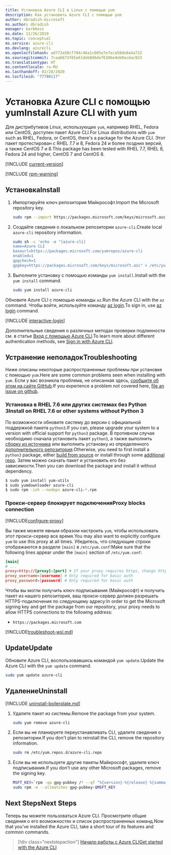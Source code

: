 ```yaml
---
title: Установка Azure CLI в Linux с помощью yum
description: Как установить Azure CLI с помощью yum
author: dbradish-microsoft
ms.author: dbradish
manager: barbkess
ms.date: 11/26/2019
ms.topic: conceptual
ms.service: azure-cli
ms.devlang: azurecli
ms.openlocfilehash: ad773a58cf784c46a1c605e7e7eca58de8a4a722
ms.sourcegitcommit: 7caa6673f65e61deb8d6def6386e4eb9acdac923
ms.translationtype: HT
ms.contentlocale: ru-RU
ms.lasthandoff: 02/28/2020
ms.locfileid: "77780117"
---
```

# <a name="install-azure-cli-with-yum"></a><span data-ttu-id="aea6d-103">Установка Azure CLI с помощью yum</span><span class="sxs-lookup"><span data-stu-id="aea6d-103">Install Azure CLI with yum</span></span>

<span data-ttu-id="aea6d-104">Для дистрибутивов Linux, использующих `yum`, например RHEL, Fedora или CentOS, доступен пакет Azure CLI.</span><span class="sxs-lookup"><span data-stu-id="aea6d-104">For Linux distributions with `yum` such as RHEL, Fedora, or CentOS, there's a package for the Azure CLI.</span></span> <span data-ttu-id="aea6d-105">Этот пакет протестирован с RHEL 7.7 и 8, Fedora 24 и более поздних версий, а также CentOS 7 и 8.</span><span class="sxs-lookup"><span data-stu-id="aea6d-105">This package has been tested with RHEL 7.7, RHEL 8, Fedora 24 and higher, CentOS 7 and CentOS 8.</span></span>

[!INCLUDE [current-version](includes/current-version.md)]

[!INCLUDE [rpm-warning](includes/rpm-warning.md)]

## <a name="install"></a><span data-ttu-id="aea6d-106">Установка</span><span class="sxs-lookup"><span data-stu-id="aea6d-106">Install</span></span>

1. <span data-ttu-id="aea6d-107">Импортируйте ключ репозитория Майкрософт.</span><span class="sxs-lookup"><span data-stu-id="aea6d-107">Import the Microsoft repository key.</span></span>

   ```bash
   sudo rpm --import https://packages.microsoft.com/keys/microsoft.asc
   ```

2. <span data-ttu-id="aea6d-108">Создайте сведения о локальном репозитории `azure-cli`.</span><span class="sxs-lookup"><span data-stu-id="aea6d-108">Create local `azure-cli` repository information.</span></span>

   ```bash
   sudo sh -c 'echo -e "[azure-cli]
   name=Azure CLI
   baseurl=https://packages.microsoft.com/yumrepos/azure-cli
   enabled=1
   gpgcheck=1
   gpgkey=https://packages.microsoft.com/keys/microsoft.asc" > /etc/yum.repos.d/azure-cli.repo'
   ```

3. <span data-ttu-id="aea6d-109">Выполните установку с помощью команды `yum install`.</span><span class="sxs-lookup"><span data-stu-id="aea6d-109">Install with the `yum install` command.</span></span>

   ```bash
   sudo yum install azure-cli
   ```

<span data-ttu-id="aea6d-110">Обновите Azure CLI с помощью команды `az`.</span><span class="sxs-lookup"><span data-stu-id="aea6d-110">Run the Azure CLI with the `az` command.</span></span> <span data-ttu-id="aea6d-111">Чтобы войти, используйте команду [az login](/cli/azure/reference-index#az-login).</span><span class="sxs-lookup"><span data-stu-id="aea6d-111">To sign in, use [az login](/cli/azure/reference-index#az-login) command.</span></span>

[!INCLUDE [interactive-login](includes/interactive-login.md)]

<span data-ttu-id="aea6d-112">Дополнительные сведения о различных методах проверки подлинности см. в статье [Вход с помощью Azure CLI](authenticate-azure-cli.md).</span><span class="sxs-lookup"><span data-stu-id="aea6d-112">To learn more about different authentication methods, see [Sign in with Azure CLI](authenticate-azure-cli.md).</span></span>

## <a name="troubleshooting"></a><span data-ttu-id="aea6d-113">Устранение неполадок</span><span class="sxs-lookup"><span data-stu-id="aea6d-113">Troubleshooting</span></span>

<span data-ttu-id="aea6d-114">Ниже описаны некоторые распространенные проблемы при установке с помощью `yum`.</span><span class="sxs-lookup"><span data-stu-id="aea6d-114">Here are some common problems seen when installing with `yum`.</span></span> <span data-ttu-id="aea6d-115">Если у вас возникла проблема, не описанная здесь, [сообщите об этом на сайте GitHub](https://github.com/Azure/azure-cli/issues).</span><span class="sxs-lookup"><span data-stu-id="aea6d-115">If you experience a problem not covered here, [file an issue on github](https://github.com/Azure/azure-cli/issues).</span></span>

### <a name="install-on-rhel-76-or-other-systems-without-python-3"></a><span data-ttu-id="aea6d-116">Установка в RHEL 7.6 или других системах без Python 3</span><span class="sxs-lookup"><span data-stu-id="aea6d-116">Install on RHEL 7.6 or other systems without Python 3</span></span>

<span data-ttu-id="aea6d-117">По возможности обновите систему до версии с официальной поддержкой пакета `python3`.</span><span class="sxs-lookup"><span data-stu-id="aea6d-117">If you can, please upgrade your system to a version with official support for `python3` package.</span></span> <span data-ttu-id="aea6d-118">В противном случае необходимо сначала установить пакет `python3`, а также выполнить [сборку из источника](https://github.com/linux-on-ibm-z/docs/wiki/Building-Python-3.6.x) или выполнить установку из определенного [дополнительного репозитория](https://developers.redhat.com/blog/2018/08/13/install-python3-rhel/).</span><span class="sxs-lookup"><span data-stu-id="aea6d-118">Otherwise, you need to first install a `python3` package, either [build from source](https://github.com/linux-on-ibm-z/docs/wiki/Building-Python-3.6.x) or install through some [additional repo](https://developers.redhat.com/blog/2018/08/13/install-python3-rhel/).</span></span> <span data-ttu-id="aea6d-119">Затем можно скачать пакет и установить его без зависимости.</span><span class="sxs-lookup"><span data-stu-id="aea6d-119">Then you can download the package and install it without dependency.</span></span>
```bash
$ sudo yum install yum-utils
$ sudo yumdownloader azure-cli
$ sudo rpm -ivh --nodeps azure-cli-*.rpm
```

### <a name="proxy-blocks-connection"></a><span data-ttu-id="aea6d-120">Прокси-сервер блокирует подключения</span><span class="sxs-lookup"><span data-stu-id="aea6d-120">Proxy blocks connection</span></span>

[!INCLUDE[configure-proxy](includes/configure-proxy.md)]

<span data-ttu-id="aea6d-121">Вы также можете явным образом настроить `yum`, чтобы использовать этот прокси-сервер все время.</span><span class="sxs-lookup"><span data-stu-id="aea6d-121">You may also want to explicitly configure `yum` to use this proxy at all times.</span></span> <span data-ttu-id="aea6d-122">Убедитесь, что следующие строки отображаются в разделе `[main]` в `/etc/yum.conf`:</span><span class="sxs-lookup"><span data-stu-id="aea6d-122">Make sure that the following lines appear under the `[main]` section of `/etc/yum.conf`:</span></span>

```yum.conf
[main]
# ...
proxy=http://[proxy]:[port] # If your proxy requires https, change http->https
proxy_username=[username] # Only required for basic auth
proxy_password=[password] # Only required for basic auth
```

<span data-ttu-id="aea6d-123">Чтобы вы могли получить ключ подписывания (Майкрософт) и получить пакет из нашего репозитория, ваш прокси-сервер должен разрешать HTTPS-подключения по следующему адресу:</span><span class="sxs-lookup"><span data-stu-id="aea6d-123">In order to get the Microsoft signing key and get the package from our repository, your proxy needs to allow HTTPS connections to the following address:</span></span>

* `https://packages.microsoft.com`

[!INCLUDE[troubleshoot-wsl.md](includes/troubleshoot-wsl.md)]

## <a name="update"></a><span data-ttu-id="aea6d-124">Update</span><span class="sxs-lookup"><span data-stu-id="aea6d-124">Update</span></span>

<span data-ttu-id="aea6d-125">Обновите Azure CLI, воспользовавшись командой `yum update`.</span><span class="sxs-lookup"><span data-stu-id="aea6d-125">Update the Azure CLI with the `yum update` command.</span></span>

```bash
sudo yum update azure-cli
```

## <a name="uninstall"></a><span data-ttu-id="aea6d-126">Удаление</span><span class="sxs-lookup"><span data-stu-id="aea6d-126">Uninstall</span></span>

[!INCLUDE [uninstall-boilerplate.md](includes/uninstall-boilerplate.md)]

1. <span data-ttu-id="aea6d-127">Удалите пакет из системы.</span><span class="sxs-lookup"><span data-stu-id="aea6d-127">Remove the package from your system.</span></span>

   ```bash
   sudo yum remove azure-cli
   ```

2. <span data-ttu-id="aea6d-128">Если вы не планируете переустанавливать CLI, удалите сведения о репозитории.</span><span class="sxs-lookup"><span data-stu-id="aea6d-128">If you don't plan to reinstall the CLI, remove the repository information.</span></span>

   ```bash
   sudo rm /etc/yum.repos.d/azure-cli.repo
   ```

3. <span data-ttu-id="aea6d-129">Если вы не используете другие пакеты Майкрософт, удалите ключ подписывания.</span><span class="sxs-lookup"><span data-stu-id="aea6d-129">If you don't use any other Microsoft packages, remove the signing key.</span></span>

   ```bash
   MSFT_KEY=`rpm -qa gpg-pubkey /* --qf "%{version}-%{release} %{summary}\n" | grep Microsoft | awk '{print $1}'`
   sudo rpm -e --allmatches gpg-pubkey-$MSFT_KEY
   ```

## <a name="next-steps"></a><span data-ttu-id="aea6d-130">Next Steps</span><span class="sxs-lookup"><span data-stu-id="aea6d-130">Next Steps</span></span>

<span data-ttu-id="aea6d-131">Теперь вы можете пользоваться Azure CLI. Просмотрите общие сведения о его возможностях и список распространенных команд.</span><span class="sxs-lookup"><span data-stu-id="aea6d-131">Now that you've installed the Azure CLI, take a short tour of its features and common commands.</span></span>

> [!div class="nextstepaction"]
> [<span data-ttu-id="aea6d-132">Начало работы с Azure CLI</span><span class="sxs-lookup"><span data-stu-id="aea6d-132">Get started with the Azure CLI</span></span>](get-started-with-azure-cli.md)
